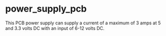 # power_supply_pcb
This PCB power supply can supply a current of a maximum of 3 amps at 5 and 3.3 volts DC with an input of 6-12 volts DC.
